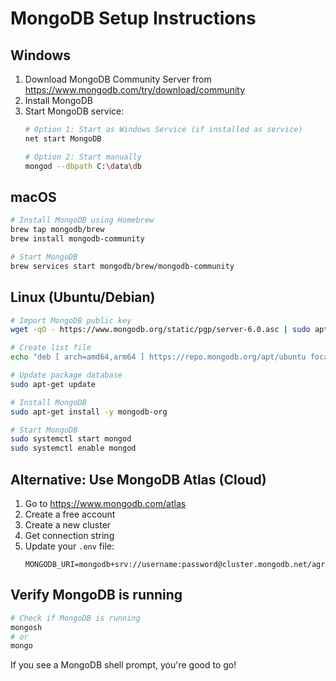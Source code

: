# MongoDB Setup Instructions

## Windows
1. Download MongoDB Community Server from https://www.mongodb.com/try/download/community
2. Install MongoDB
3. Start MongoDB service:
   ```bash
   # Option 1: Start as Windows Service (if installed as service)
   net start MongoDB
   
   # Option 2: Start manually
   mongod --dbpath C:\data\db
   ```

## macOS
```bash
# Install MongoDB using Homebrew
brew tap mongodb/brew
brew install mongodb-community

# Start MongoDB
brew services start mongodb/brew/mongodb-community
```

## Linux (Ubuntu/Debian)
```bash
# Import MongoDB public key
wget -qO - https://www.mongodb.org/static/pgp/server-6.0.asc | sudo apt-key add -

# Create list file
echo "deb [ arch=amd64,arm64 ] https://repo.mongodb.org/apt/ubuntu focal/mongodb-org/6.0 multiverse" | sudo tee /etc/apt/sources.list.d/mongodb-org-6.0.list

# Update package database
sudo apt-get update

# Install MongoDB
sudo apt-get install -y mongodb-org

# Start MongoDB
sudo systemctl start mongod
sudo systemctl enable mongod
```

## Alternative: Use MongoDB Atlas (Cloud)
1. Go to https://www.mongodb.com/atlas
2. Create a free account
3. Create a new cluster
4. Get connection string
5. Update your `.env` file:
   ```
   MONGODB_URI=mongodb+srv://username:password@cluster.mongodb.net/agribusiness
   ```

## Verify MongoDB is running
```bash
# Check if MongoDB is running
mongosh
# or
mongo
```

If you see a MongoDB shell prompt, you're good to go!
